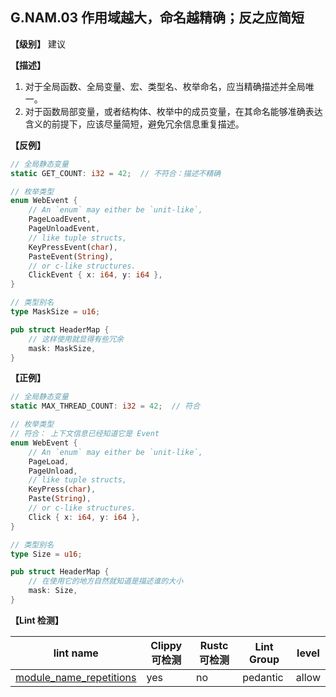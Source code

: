## G.NAM.03 作用域越大，命名越精确；反之应简短

**【级别】** 建议

**【描述】**

1. 对于全局函数、全局变量、宏、类型名、枚举命名，应当精确描述并全局唯一。
2. 对于函数局部变量，或者结构体、枚举中的成员变量，在其命名能够准确表达含义的前提下，应该尽量简短，避免冗余信息重复描述。

**【反例】**

```rust
// 全局静态变量
static GET_COUNT: i32 = 42;  // 不符合：描述不精确

// 枚举类型
enum WebEvent {
    // An `enum` may either be `unit-like`,
    PageLoadEvent,
    PageUnloadEvent,
    // like tuple structs,
    KeyPressEvent(char),
    PasteEvent(String),
    // or c-like structures.
    ClickEvent { x: i64, y: i64 },
}

// 类型别名
type MaskSize = u16; 

pub struct HeaderMap {
    // 这样使用就显得有些冗余
    mask: MaskSize,
}
```

**【正例】**

```rust
// 全局静态变量
static MAX_THREAD_COUNT: i32 = 42;  // 符合

// 枚举类型
// 符合： 上下文信息已经知道它是 Event
enum WebEvent {
    // An `enum` may either be `unit-like`,
    PageLoad,
    PageUnload,
    // like tuple structs,
    KeyPress(char),
    Paste(String),
    // or c-like structures.
    Click { x: i64, y: i64 },
}

// 类型别名
type Size = u16; 

pub struct HeaderMap {
    // 在使用它的地方自然就知道是描述谁的大小
    mask: Size,
}

```


**【Lint 检测】**

| lint name                                                    | Clippy 可检测 | Rustc 可检测 | Lint Group | level |
| ------------------------------------------------------------ | ------------- | ------------ | ---------- | ----- |
| [module_name_repetitions](https://rust-lang.github.io/rust-clippy/master/#module_name_repetitions) | yes           | no           | pedantic   | allow |
